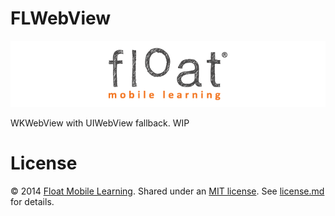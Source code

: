 FLWebView
=========

[<img style="align: center" src="float-logo.png">](http://floatlearning.com/)

WKWebView with UIWebView fallback. WIP

# License

&copy; 2014 [Float Mobile Learning](http://floatlearning.com/). Shared under an [MIT license](https://en.wikipedia.org/wiki/MIT_License). See [license.md](./license.md) for details.